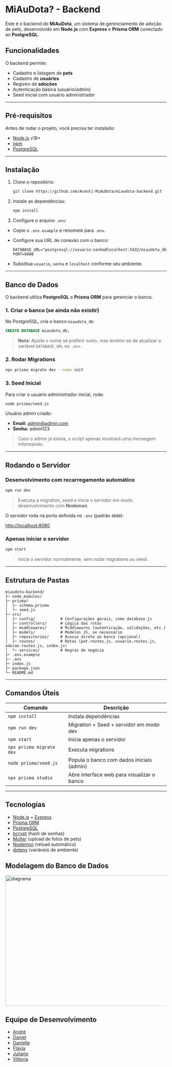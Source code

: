 # MiAuDota? - Backend

Este é o backend do **MiAuDota**, um sistema de gerenciamento de adoção de pets, desenvolvido em **Node.js** com **Express** e **Prisma ORM** conectado ao **PostgreSQL**.

## Funcionalidades

O backend permite:

- Cadastro e listagem de **pets**
- Cadastro de **usuários**
- Registro de **adoções**
- Autenticação básica (usuário/admin)
- Seed inicial com usuário administrador

---

## Pré-requisitos

Antes de rodar o projeto, você precisa ter instalado:

- [Node.js](https://nodejs.org/) v18+
- [npm](https://www.npmjs.com/)
- [PostgreSQL](https://www.postgresql.org/)

---

## Instalação

1. Clone o repositório:

   ```bash
   git clone https://github.com/Avanti-MiAuDota/miaudota-backend.git
   ```

2. Instale as dependências:

   ```bash
   npm install
   ```

3. Configure o arquivo `.env`:

- Copie o `.env.example` e renomeie para `.env`.
- Configure sua URL de conexão com o banco:

  ```env
  DATABASE_URL="postgresql://usuario:senha@localhost:5432/miaudota_db"
  PORT=8080
  ```

- Substitua `usuario`, `senha` e `localhost` conforme seu ambiente.

---

## Banco de Dados

O backend utiliza **PostgreSQL** e **Prisma ORM** para gerenciar o banco.

### 1. Criar o banco (se ainda não existir)

No PostgreSQL, crie o banco `miaudota_db`:

```sql
CREATE DATABASE miaudota_db;
```

> **Nota:** Ajuste o nome se preferir outro, mas lembre-se de atualizar a variável `DATABASE_URL` no `.env`.

### 2. Rodar Migrations

```bash
npx prisma migrate dev --name init
```

### 3. Seed Inicial

Para criar o usuário administrador inicial, rode:

```bash
node prisma/seed.js
```

Usuário admin criado:

- **Email:** admin@admin.com
- **Senha:** admin123

> Caso o admin já exista, o script apenas mostrará uma mensagem informando.

---

## Rodando o Servidor

### Desenvolvimento com recarregamento automático

```bash
npm run dev
```

> Executa a migration, seed e inicia o servidor em modo desenvolvimento com **Nodemon**.

O servidor roda na porta definida no `.env` (padrão `8080`):

[http://localhost:8080](http://localhost:8080)

### Apenas iniciar o servidor

```bash
npm start
```

> Inicia o servidor normalmente, sem rodar migrations ou seed.

---

## Estrutura de Pastas

```plaintext
miaudota-backend/
├─ node_modules/
├─ prisma/
│  ├─ schema.prisma
│  └─ seed.js
├─ src/
│  ├─ config/           # Configurações gerais, como database.js
│  ├─ controllers/      # Lógica das rotas
│  ├─ middlewares/      # Middlewares (autenticação, validações, etc.)
│  ├─ models/           # Modelos JS, se necessário
│  ├─ repositories/     # Acesso direto ao banco (opcional)
│  ├─ routes/           # Rotas (pet.routes.js, usuario.routes.js, adocao.routes.js, index.js)
│  └─ services/         # Regras de negócio
├─ .env.example
├─ .env
├─ index.js
├─ package.json
└─ README.md
```

---

## Comandos Úteis

| Comando                  | Descrição                                  |
| ------------------------ | ------------------------------------------ |
| `npm install`            | Instala dependências                       |
| `npm run dev`            | Migration + Seed + servidor em modo dev    |
| `npm start`              | Inicia apenas o servidor                   |
| `npx prisma migrate dev` | Executa migrations                         |
| `node prisma/seed.js`    | Popula o banco com dados iniciais (admin)  |
| `npx prisma studio`      | Abre interface web para visualizar o banco |

---

## Tecnologias

- [Node.js](https://nodejs.org/) + [Express](https://expressjs.com/)
- [Prisma ORM](https://www.prisma.io/)
- [PostgreSQL](https://www.postgresql.org/)
- [bcrypt](https://github.com/kelektiv/node.bcrypt.js) (hash de senhas)
- [Multer](https://github.com/expressjs/multer) (upload de fotos de pets)
- [Nodemon](https://nodemon.io/) (reload automático)
- [dotenv](https://github.com/motdotla/dotenv) (variáveis de ambiente)

## Modelagem do Banco de Dados

<img width="1095" height="408" alt="diagrama" src="https://github.com/user-attachments/assets/040fc5d7-d6ad-469b-a21c-003a13b43ad3" />

## Equipe de Desenvolvimento

- [André](https://github.com/Mordev-tech)
- [Daniel](https://github.com/danielcooder)
- [Danielle](https://github.com/daniellesena)
- [Flávia](https://github.com/flaviare1s)
- [Juliano](https://github.com/julianohbl)
- [Vittoria](https://github.com/Vittoriaalopes)

